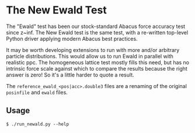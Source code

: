 The New Ewald Test
==================

The "Ewald" test has been our stock-standard Abacus force accuracy test since z~inf.
The New Ewald test is the same test, with a re-written top-level Python
driver applying modern Abacus best practices.

It may be worth developing extensions to run with more and/or arbitrary particle
distributions.  This would allow us to run Ewald in parallel with realistic ppc.
The homogeneous lattice test mostly fills this need, but has no intrinsic force
scale against which to compare the results because the right answer is zero!  So
it's a little harder to quote a result.

The `reference_ewald_<pos|acc>.double3` files are a renaming of the original `posinfile`
and `ewald` files.

Usage
-----
```console
$ ./run_newald.py --help
```
